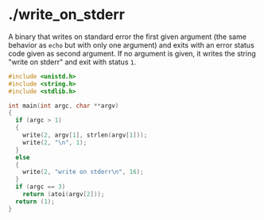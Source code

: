 # ./write_on_stderr

A binary that writes on standard error the first given argument (the same behavior as `echo` but with only one argument) and exits with an error status code given as second argument. If no argument is given, it writes the string "write on stderr" and exit with status `1`.

```c
#include <unistd.h>
#include <string.h>
#include <stdlib.h>

int main(int argc, char **argv)
{
  if (argc > 1)
  {
    write(2, argv[1], strlen(argv[1]));
    write(2, "\n", 1);
  }
  else
  {
    write(2, "write on stderr\n", 16);
  }
  if (argc == 3)
    return (atoi(argv[2]));
  return (1);
}
```
